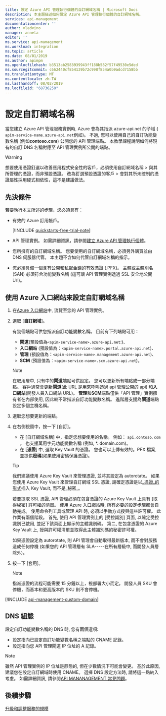 ```yaml
---
title: 設定 Azure API 管理執行個體的自訂網域名稱 | Microsoft Docs
description: 本主題描述如何設定 Azure API 管理執行個體的自訂網域名稱。
services: api-management
documentationcenter: ''
author: vladvino
manager: anneta
editor: ''
ms.service: api-management
ms.workload: integration
ms.topic: article
ms.date: 08/01/2019
ms.author: apimpm
ms.openlocfilehash: b3513ab2583939943ff188b582f57f49530e5ded
ms.sourcegitcommit: c662440cf854139b72c998f854a0b9adcd7158bb
ms.translationtype: MT
ms.contentlocale: zh-TW
ms.lasthandoff: 08/02/2019
ms.locfileid: "68736250"
---
```

# <a name="configure-a-custom-domain-name"></a>設定自訂網域名稱

當您建立 Azure API 管理服務實例時, Azure 會為其指派 azure-api.net 的子域 ( `apim-service-name.azure-api.net`例如)。 不過, 您可以使用自己的自訂功能變數名稱 (例如**contoso.com**) 公開您的 API 管理端點。 本教學課程說明如何將現有的自訂 DNS 名稱對應至 API 管理實例所公開的端點。

> [!WARNING]
> 想要使用憑證釘選以改善應用程式安全性的客戶，必須使用自訂網域名稱 > 與其所管理的憑證，而非預設憑證。 改為釘選預設憑證的客戶 > 會對其所未控制的憑證屬性採用硬式相依性，這不是建議做法。

## <a name="prerequisites"></a>先決條件

若要執行本文所述的步驟，您必須具有：

-   有效的 Azure 訂用帳戶。

    [!INCLUDE [quickstarts-free-trial-note](../../includes/quickstarts-free-trial-note.md)]

-   API 管理實例。 如需詳細資訊，請參閱[建立 Azure API 管理執行個體](get-started-create-service-instance.md)。
-   您所擁有的自訂網域名稱。 您要使用的自訂網域名稱，必須另外購買並由 DNS 伺服器代管。 本主題不含如何代管自訂網域名稱的指示。
-   您必須具備一個含有公開和私密金鑰的有效憑證 (.PFX)。 主體或主體別名 (SAN) 必須符合功能變數名稱 (這可讓 API 管理實例透過 SSL 安全地公開 Url)。

## <a name="use-the-azure-portal-to-set-a-custom-domain-name"></a>使用 Azure 入口網站來設定自訂網域名稱

1. 在[Azure 入口網站](https://portal.azure.com/)中, 流覽至您的 API 管理實例。
1. 選取 [**自訂網域**]。

    有幾個端點可供您指派自訂功能變數名稱。 目前有下列端點可用：

    - **閘道**(預設值為`<apim-service-name>.azure-api.net`:)、
    - **入口網站** (預設值為：`<apim-service-name>.portal.azure-api.net`)、
    - **管理** (預設值為：`<apim-service-name>.management.azure-api.net`)、
    - **SCM** (預設值為：`<apim-service-name>.scm.azure-api.net`)。

    > [!NOTE]
    > 在取用層中, 只有中的**閘道**端點可供設定。
    > 您可以更新所有端點或一部分端點。 客戶通常會更新**閘道**(此 URL 是用來呼叫透過 api 管理公開的 api) 和**入口網站**(開發人員入口網站 URL)。
    > **管理**和**SCM**端點僅供「API 管理」實例擁有者在內部使用, 因此較不常指派自訂功能變數名稱。 進階層支援為**閘道**端點設定多個主機名稱。

1. 選取您想要更新的端點。
1. 在右側視窗中，按一下 [自訂]。

    - 在 [自訂網域名稱] 中，指定您想要使用的名稱。 例如： `api.contoso.com` 。 也支援萬用字元功能變數名稱 (例如, \*. domain.com)。
    - 在 [**憑證**] 中, 選取 Key Vault 的憑證。 您也可以上傳有效的。PFX 檔案, 並提供**密碼**(如果使用密碼保護憑證)。

    > [!TIP]
    > 我們建議使用 Azure Key Vault 來管理憑證, 並將其設定為 autorotate。
    > 如果您使用 Azure Key Vault 來管理自訂網域 SSL 憑證, 請確定憑證是以[_憑證_的形式](https://docs.microsoft.com/rest/api/keyvault/CreateCertificate/CreateCertificate)插入 Key Vault, 而不是_秘密_。
    >
    > 若要提取 SSL 憑證, API 管理必須在包含憑證的 Azure Key Vault 上具有 [取得秘密] 許可權的清單。 使用 Azure 入口網站時, 所有必要的設定步驟都會自動完成。 使用命令列工具或管理 API 時, 必須以手動方式授與這些許可權。 此作業有兩個階段。 首先, 使用 API 管理實例上的 [受控識別] 頁面, 以確定受控識別已啟用, 並記下該頁面上顯示的主體識別碼。 第二, 在包含憑證的 Azure Key Vault 上, 授與許可權清單並取得此主體識別碼的秘密許可權。
    >
    > 如果憑證設定為 autorotate, 則 API 管理會自動取得最新版本, 而不會對服務造成任何停機 (如果您的 API 管理層有 SLA-----在所有層級中, 而開發人員層除外)。

1. 按一下 [套用]。

    > [!NOTE]
    > 指派憑證的流程可能需要 15 分鐘以上，視部署大小而定。 開發人員 SKU 會停機，而基本和更高版本的 SKU 則不會停機。

[!INCLUDE [api-management-custom-domain](../../includes/api-management-custom-domain.md)]

## <a name="dns-configuration"></a>DNS 組態

設定自訂功能變數名稱的 DNS 時, 您有兩個選項:

- 設定指向已設定自訂功能變數名稱之端點的 CNAME 記錄。
- 設定指向您 API 管理閘道 IP 位址的 A 記錄。

> [!NOTE]
> 雖然 API 管理實例的 IP 位址是靜態的, 但在少數情況下可能會變更。 基於此原因, 建議您在設定自訂網域時使用 CNAME。 選擇 DNS 設定方法時, 請將這一點納入考慮。 如需詳細資訊, 請參閱[API MANANAGEMENT 常見問題](https://docs.microsoft.com/azure/api-management/api-management-faq#is-the-api-management-gateway-ip-address-constant-can-i-use-it-in-firewall-rules)。

## <a name="next-steps"></a>後續步驟

[升級和調整服務的規模](upgrade-and-scale.md)
